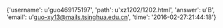 {'username': u'guo469175197', 'path': u'xz1202/1202.html', 'answer': u'B', 'email': u'guo-xy13@mails.tsinghua.edu.cn', 'time': '2016-02-27:21:44:18'}